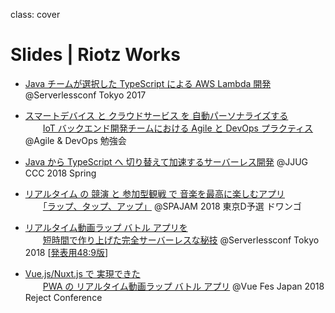 class: cover
# Slides | Riotz Works

- [Java チームが選択した TypeScript による AWS Lambda 開発](?2017-serverless-conf) @Serverlessconf Tokyo 2017

- [スマートデバイス と クラウドサービス を 自動パーソナライズする](?2018-agile-and-devopts-study)  
  　　[IoT バックエンド開発チームにおける Agile と DevOps プラクティス](?2018-agile-and-devopts-study) @Agile & DevOps 勉強会

- [Java から TypeScript へ 切り替えて加速するサーバーレス開発](?2018-jjug-ccc-spring) @JJUG CCC 2018 Spring

- [リアルタイム の 競演 と 参加型観戦 で 音楽を最高に楽しむアプリ](?2018-spajam-qualification)  
  　　[「ラップ、タップ、アップ」](?2018-spajam-qualification) @SPAJAM 2018 東京D予選 ドワンゴ

- [リアルタイム動画ラップ バトル アプリを](?2018-serverless-conf)  
  　　[短時間で作り上げた完全サーバーレスな秘技](?2018-serverless-conf) @Serverlessconf Tokyo 2018 [[発表用48:9版](serverlessconf-tokyo-2018.html)]

- [Vue.js/Nuxt.js で 実現できた](?2018-vue-fes-reject-con)  
  　　[PWA の リアルタイム動画ラップ バトル アプリ](?2018-vue-fes-reject-con) @Vue Fes Japan 2018 Reject Conference
